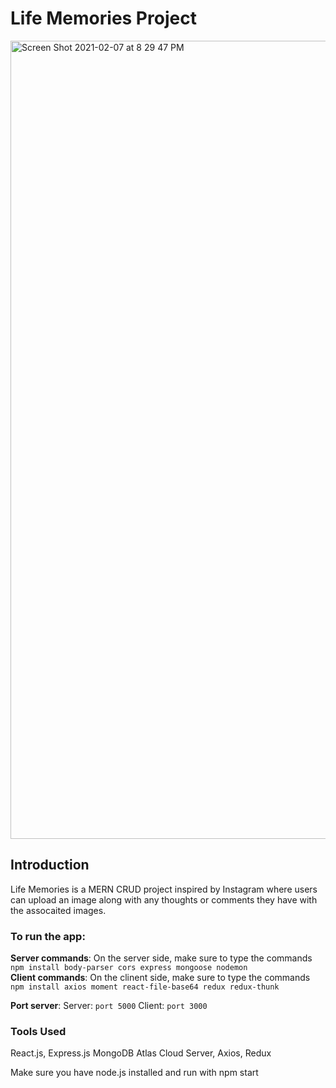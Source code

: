 # Life Memories Project
<img width="1277" alt="Screen Shot 2021-02-07 at 8 29 47 PM" src="https://user-images.githubusercontent.com/51249015/107173101-3c1c0180-6984-11eb-82a2-16312ef6d03c.png">

## Introduction
Life Memories is a MERN CRUD project inspired by Instagram where users can upload an image along with any thoughts or comments they have with the assocaited images.

### To run the app:
**Server commands**: On the server side, make sure to type the commands `npm install body-parser cors express mongoose nodemon`\
**Client commands**: On the clinent side, make sure to type the commands `npm install axios moment react-file-base64 redux redux-thunk`

**Port server**: Server: `port 5000` Client: `port 3000`

### Tools Used
React.js, Express.js MongoDB Atlas Cloud Server, Axios, Redux

Make sure you have node.js installed and run with npm start
